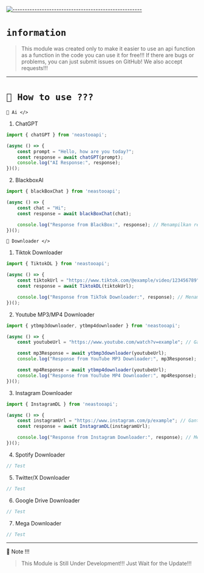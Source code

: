[![-----------------------------------------------------](https://raw.githubusercontent.com/andreasbm/readme/master/assets/lines/colored.png)](#table-of-contents)

# `information`
> This module was created only to make it easier to use an api function as a function in the code
> you can use it for free!!!
> If there are bugs or problems, you can just submit issues on GitHub! We also accept requests!!!   

---------

# `📍 How to use ???`

`📌 Ai </>`

1. ChatGPT
```js
import { chatGPT } from 'neastooapi';

(async () => {
    const prompt = "Hello, how are you today?";
    const response = await chatGPT(prompt);
    console.log("AI Response:", response);
})();
```

2. BlackboxAI
```js
import { blackBoxChat } from 'neastooapi';

(async () => {
    const chat = "Hi";
    const response = await blackBoxChat(chat);

    console.log("Response from BlackBox:", response); // Menampilkan respons di log terminal
})();
```

`📌 Downloader </>`

1. Tiktok Downloader
```js
import { TiktokDL } from 'neastooapi';

(async () => {
    const tiktokUrl = "https://www.tiktok.com/@example/video/123456789"; // Ganti dengan URL TikTok asli
    const response = await TiktokDL(tiktokUrl);

    console.log("Response from TikTok Downloader:", response); // Menampilkan respons di log terminal
})();
```

2. Youtube MP3/MP4 Downloader
```js
import { ytbmp3downloader, ytbmp4downloader } from 'neastooapi';

(async () => {
    const youtubeUrl = "https://www.youtube.com/watch?v=example"; // Ganti dengan URL YouTube asli

    const mp3Response = await ytbmp3downloader(youtubeUrl);
    console.log("Response from YouTube MP3 Downloader:", mp3Response);

    const mp4Response = await ytbmp4downloader(youtubeUrl);
    console.log("Response from YouTube MP4 Downloader:", mp4Response);
})();
```

3. Instagram Downloader
```js
import { InstagramDL } from 'neastooapi';

(async () => {
    const instagramUrl = "https://www.instagram.com/p/example"; // Ganti dengan URL Instagram asli
    const response = await InstagramDL(instagramUrl);

    console.log("Response from Instagram Downloader:", response); // Menampilkan respons di log terminal
})();
```

4. Spotify Downloader
```js
// Test
```

5. Twitter/X Downloader
```js
// Test
```

6. Google Drive Downloader
```js
// Test
```

7. Mega Downloader
```js
// Test
```

---------

🛑 Note !!!
> This Module is Still Under Development!!! Just Wait for the Update!!! 

